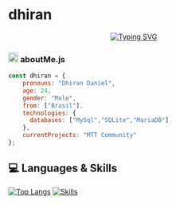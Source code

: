 # dhiran

<div align="center">
    
[![Typing SVG](https://readme-typing-svg.demolab.com?font=Fira+Code&duration=2000&pause=1000&color=0C59F7&random=false&width=435&lines=Hi+there!;My+name+is+Dhiran+Daniel;I'm+passionate+about+web+development)](https://git.io/typing-svg)
</div>
    
###  <img src="https://media.giphy.com/media/ln7z2eWriiQAllfVcn/giphy.gif" height="20"> **aboutMe.js**

```javascript
const dhiran = {
    pronouns: "Dhiran Daniel",
    age: 24,
    gender: "Male",
    from: ["Brasil"],
    technologies: {
      databases: ["MySql","SQLite","MariaDB"]
    },
    currentProjects: "MTT Community"
};
```

## 💻 Languages & Skills
[![Top Langs](https://github-readme-stats.vercel.app/api/top-langs/?username=dhiran&theme=github_dark)](https://github.com/dhirann)
[![Skills](https://skillicons.dev/icons?i=html,php,css,js,ts,react,bootstrap,svg,mysql,sqlite,nodejs,java,bots,git,jquery,blender,vscode&theme=dark)](https://github.com/dhiran)
<br>
 </div>
